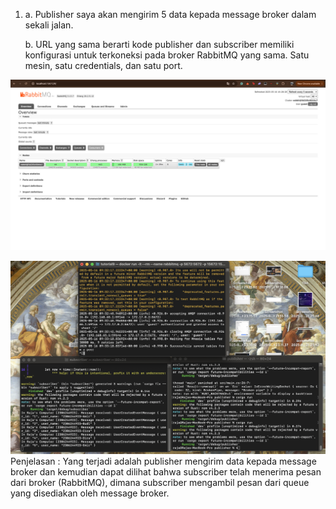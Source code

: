 1.  a. Publisher saya akan mengirim 5 data kepada message broker dalam sekali jalan.

    b. URL yang sama berarti kode publisher dan subscriber memiliki konfigurasi untuk terkoneksi pada broker RabbitMQ yang sama.
Satu mesin, satu credentials, dan satu port.

![alt text](image.png)

![alt text](image-1.png)
Penjelasan : Yang terjadi adalah publisher mengirim data kepada message broker dan kemudian dapat dilihat bahwa subscriber
telah menerima pesan dari broker (RabbitMQ), dimana subscriber mengambil pesan dari queue yang disediakan oleh message broker.